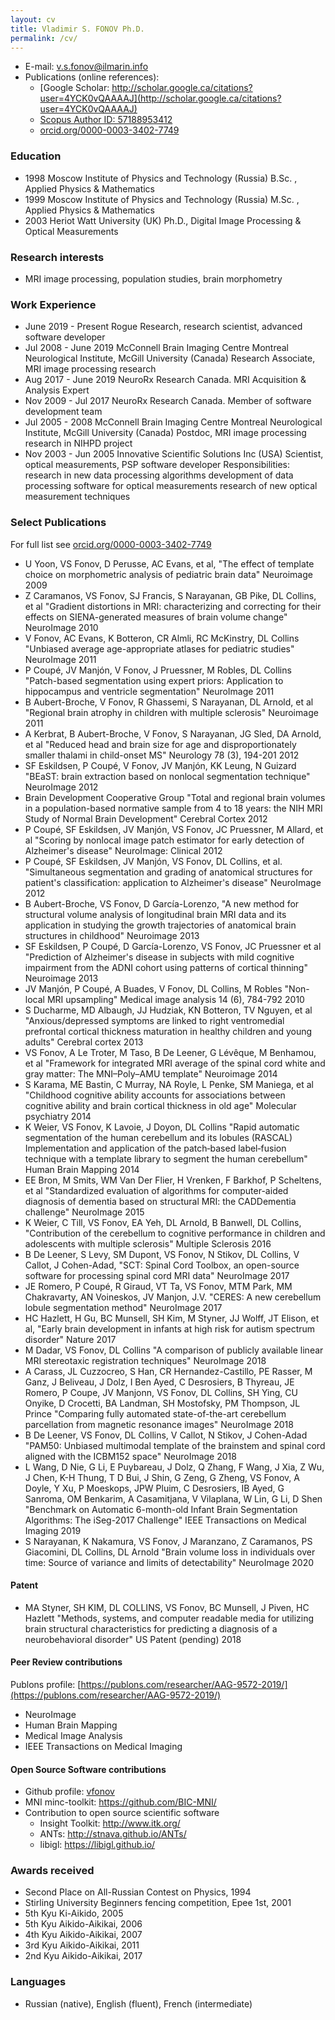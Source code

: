 ```yaml
---
layout: cv
title: Vladimir S. FONOV Ph.D.
permalink: /cv/
---
```

* E-mail: v.s.fonov@ilmarin.info
* Publications (online references):
  * [Google Scholar: http://scholar.google.ca/citations?user=4YCK0vQAAAAJ](http://scholar.google.ca/citations?user=4YCK0vQAAAAJ)
  * [Scopus Author ID: 57188953412](https://www.scopus.com/authid/detail.uri?authorId=57188953412)
  * [orcid.org/0000-0003-3402-7749](http://orcid.org/0000-0003-3402-7749)

### Education

* 1998 Moscow Institute of Physics and Technology (Russia) B.Sc. , Applied Physics & Mathematics
* 1999 Moscow Institute of Physics and Technology (Russia) M.Sc. , Applied Physics & Mathematics
* 2003 Heriot Watt University (UK) Ph.D., Digital Image Processing & Optical Measurements

### Research interests

* MRI image processing, population studies, brain morphometry

### Work Experience

* June 2019 - Present Rogue Research, research scientist, advanced software developer
* Jul 2008 - June 2019 McConnell Brain Imaging Centre Montreal Neurological Institute, McGill University (Canada) Research Associate, MRI image processing research
* Aug 2017 - June 2019 NeuroRx Research Canada. MRI Acquisition & Analysis Expert
* Nov 2009 - Jul 2017  NeuroRx Research Canada. Member of software development team
* Jul 2005 - 2008 McConnell Brain Imaging Centre Montreal Neurological Institute, McGill University (Canada) Postdoc, MRI image processing research in NIHPD project
* Nov 2003 - Jun 2005 Innovative Scientific Solutions Inc (USA) Scientist, optical measurements, PSP software developer Responsibilities: research in new data processing algorithms development of data processing software for optical measurements research of new optical measurement techniques

### Select Publications

For full list see [orcid.org/0000-0003-3402-7749](http://orcid.org/0000-0003-3402-7749)

* U Yoon, VS Fonov, D Perusse, AC Evans, et al, "The effect of template choice on morphometric analysis of pediatric brain data" Neuroimage 2009
* Z Caramanos, VS Fonov, SJ Francis, S Narayanan, GB Pike, DL Collins, et al "Gradient distortions in MRI: characterizing and correcting for their effects on SIENA-generated measures of brain volume change" NeuroImage  2010
* V Fonov, AC Evans, K Botteron, CR Almli, RC McKinstry, DL Collins "Unbiased average age-appropriate atlases for pediatric studies" NeuroImage  2011
* P Coupé, JV Manjón, V Fonov, J Pruessner, M Robles, DL Collins "Patch-based segmentation using expert priors: Application to hippocampus and ventricle segmentation"  NeuroImage  2011
* B Aubert-Broche, V Fonov, R Ghassemi, S Narayanan, DL Arnold, et al "Regional brain atrophy in children with multiple sclerosis" Neuroimage 2011
* A Kerbrat, B Aubert-Broche, V Fonov, S Narayanan, JG Sled, DA Arnold, et al "Reduced head and brain size for age and disproportionately smaller thalami in child-onset MS" Neurology 78 (3), 194-201   2012
* SF Eskildsen, P Coupé, V Fonov, JV Manjón, KK Leung, N Guizard "BEaST: brain extraction based on nonlocal segmentation technique" NeuroImage   2012
* Brain Development Cooperative Group "Total and regional brain volumes in a population-based normative sample from 4 to 18 years: the NIH MRI Study of Normal Brain Development" Cerebral Cortex 2012
* P Coupé, SF Eskildsen, JV Manjón, VS Fonov, JC Pruessner, M Allard, et al "Scoring by nonlocal image patch estimator for early detection of Alzheimer's disease" NeuroImage: Clinical 2012
* P Coupé, SF Eskildsen, JV Manjón, VS Fonov, DL Collins, et al. "Simultaneous segmentation and grading of anatomical structures for patient's classification: application to Alzheimer's disease" NeuroImage  2012
* B Aubert-Broche, VS Fonov, D García-Lorenzo, "A new method for structural volume analysis of longitudinal brain MRI data and its application in studying the growth trajectories of anatomical brain structures in childhood" Neuroimage  2013
* SF Eskildsen, P Coupé, D García-Lorenzo, VS Fonov, JC Pruessner et al "Prediction of Alzheimer's disease in subjects with mild cognitive impairment from the ADNI cohort using patterns of cortical thinning" Neuroimage 2013
* JV Manjón, P Coupé, A Buades, V Fonov, DL Collins, M Robles "Non-local MRI upsampling" Medical image analysis 14 (6), 784-792  2010
* S Ducharme, MD Albaugh, JJ Hudziak, KN Botteron, TV Nguyen, et al "Anxious/depressed symptoms are linked to right ventromedial prefrontal cortical thickness maturation in healthy children and young adults" Cerebral cortex  2013
* VS Fonov, A Le Troter, M Taso, B De Leener, G Lévêque, M Benhamou, et al "Framework for integrated MRI average of the spinal cord white and gray matter: The MNI–Poly–AMU template" Neuroimage 2014
* S Karama, ME Bastin, C Murray, NA Royle, L Penke, SM Maniega, et al "Childhood cognitive ability accounts for associations between cognitive ability and brain cortical thickness in old age" Molecular psychiatry 2014
* K Weier, VS Fonov, K Lavoie, J Doyon,  DL Collins  "Rapid automatic segmentation of the human cerebellum and its lobules (RASCAL) Implementation and application of the patch‐based label‐fusion technique with a template library to segment the human cerebellum" Human Brain Mapping 2014
* EE Bron, M Smits, WM Van Der Flier, H Vrenken, F Barkhof, P Scheltens, et al "Standardized evaluation of algorithms for computer-aided diagnosis of dementia based on structural MRI: the CADDementia challenge" NeuroImage  2015
* K Weier, C Till, VS Fonov, EA Yeh, DL Arnold, B Banwell, DL Collins, "Contribution of the cerebellum to cognitive performance in children and adolescents with multiple sclerosis" Multiple Sclerosis 2016
* B De Leener, S Levy, SM Dupont, VS Fonov, N Stikov, DL Collins, V Callot, J Cohen-Adad, "SCT: Spinal Cord Toolbox, an open-source software for processing spinal cord MRI data" NeuroImage 2017
* JE Romero, P Coupé, R Giraud,  VT Ta, VS Fonov, MTM Park, MM Chakravarty, AN Voineskos, JV Manjon, J.V. "CERES: A new cerebellum lobule segmentation method" NeuroImage 2017
* HC Hazlett, H Gu, BC Munsell, SH Kim, M Styner, JJ Wolff, JT Elison, et al, "Early brain development in infants at high risk for autism spectrum disorder" Nature 2017
* M Dadar, VS Fonov, DL Collins "A comparison of publicly available linear MRI stereotaxic registration techniques" NeuroImage 2018
* A Carass, JL Cuzzocreo, S Han, CR Hernandez-Castillo, PE Rasser, M Ganz, J Beliveau, J Dolz, I Ben Ayed, C Desrosiers, B Thyreau, JE Romero, P Coupe, JV Manjonn, VS Fonov, DL Collins, SH Ying, CU Onyike, D Crocetti, BA Landman, SH Mostofsky, PM Thompson, JL Prince "Comparing fully automated state-of-the-art cerebellum parcellation from magnetic resonance images" NeuroImage 2018
* B De Leener, VS Fonov, DL Collins, V Callot, N Stikov, J Cohen-Adad "PAM50: Unbiased multimodal template of the brainstem and spinal cord aligned with the ICBM152 space" NeuroImage 2018
* L Wang, D Nie, G Li, E Puybareau, J Dolz, Q Zhang, F Wang, J Xia, Z Wu, J Chen, K-H Thung, T D Bui, J Shin, G Zeng, G Zheng, VS Fonov, A Doyle, Y Xu, P Moeskops, JPW Pluim, C Desrosiers, IB Ayed, G Sanroma, OM Benkarim, A Casamitjana, V Vilaplana, W Lin, G Li, D Shen "Benchmark on Automatic 6-month-old Infant Brain Segmentation Algorithms: The iSeg-2017 Challenge" IEEE Transactions on Medical Imaging 2019
* S Narayanan, K Nakamura, VS Fonov, J Maranzano, Z Caramanos, PS Giacomini, DL Collins, DL Arnold "Brain volume loss in individuals over time: Source of variance and limits of detectability" NeuroImage 2020

#### Patent

* MA Styner, SH KIM, DL COLLINS, VS Fonov, BC Munsell, J Piven, HC Hazlett "Methods, systems, and computer readable media for utilizing brain structural characteristics for predicting a diagnosis of a neurobehavioral disorder" US Patent (pending) 2018

#### Peer Review contributions

Publons profile: [https://publons.com/researcher/AAG-9572-2019/](https://publons.com/researcher/AAG-9572-2019/)

* NeuroImage
* Human Brain Mapping
* Medical Image Analysis
* IEEE Transactions on Medical Imaging

#### Open Source Software contributions

* Github profile: [vfonov](https://github.com/vfonov/)
* MNI minc-toolkit: <https://github.com/BIC-MNI/>
* Contribution to open source scientific software
  * Insight Toolkit: <http://www.itk.org/>
  * ANTs: <http://stnava.github.io/ANTs/>
  * libigl: <https://libigl.github.io/>

### Awards received

* Second Place on All-Russian Contest on Physics, 1994
* Stirling University Beginners fencing competition, Epee 1st, 2001
* 5th Kyu Ki-Aikido, 2005
* 5th Kyu Aikido-Aikikai, 2006
* 4th Kyu Aikido-Aikikai, 2007
* 3rd Kyu Aikido-Aikikai, 2011
* 2nd Kyu Aikido-Aikikai, 2017

### Languages

* Russian (native), English (fluent), French (intermediate)
